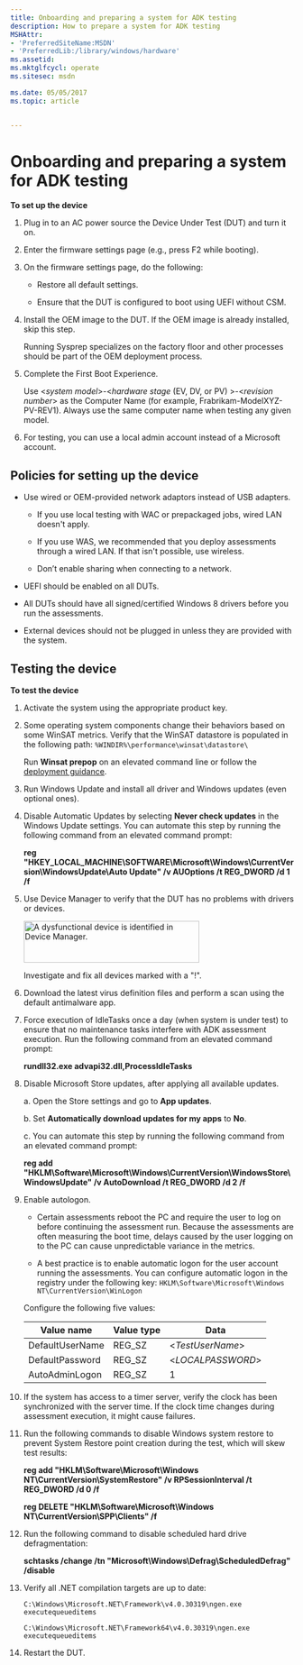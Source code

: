 ```yaml
---
title: Onboarding and preparing a system for ADK testing
description: How to prepare a system for ADK testing
MSHAttr:
- 'PreferredSiteName:MSDN'
- 'PreferredLib:/library/windows/hardware'
ms.assetid: 
ms.mktglfcycl: operate
ms.sitesec: msdn

ms.date: 05/05/2017
ms.topic: article


---
```


# Onboarding and preparing a system for ADK testing

**To set up the device**

1.	Plug in to an AC power source the Device Under Test (DUT) and turn it on.

2.	Enter the firmware settings page (e.g., press F2 while booting).

3.	On the firmware settings page, do the following:

	-   Restore all default settings.

	-   Ensure that the DUT is configured to boot using UEFI without CSM.

4.	Install the OEM image to the DUT. If the OEM image is already installed, skip this step.

	Running Sysprep specializes on the factory floor and other processes should be part of the OEM deployment process.

5.	Complete the First Boot Experience.

	Use &lt;*system model*&gt;-&lt;*hardware stage* (EV, DV, or PV)	&gt;-&lt;*revision number*&gt; as the Computer Name (for example, Frabrikam-ModelXYZ-PV-REV1). Always use the same computer name when testing any given model.

6.	For testing, you can use a local admin account instead of a Microsoft account.

## Policies for setting up the device

-   Use wired or OEM-provided network adaptors instead of USB adapters.

	-   If you use local testing with WAC or prepackaged jobs, wired LAN doesn't apply.

	-   If you use WAS, we recommended that you deploy assessments through a wired LAN. If that isn't possible, use wireless.

	-   Don’t enable sharing when connecting to a network.

-   UEFI should be enabled on all DUTs.

-   All DUTs should have all signed/certified Windows 8 drivers before you run the assessments.

-   External devices should not be plugged in unless they are provided with the system.

	
## Testing the device

**To test the device**

1. Activate the system using the appropriate product key.

2. Some operating system components change their behaviors based on some WinSAT metrics. Verify that the WinSAT datastore is populated in the following path: ```%WINDIR%\performance\winsat\datastore\```

   Run **Winsat prepop** on an elevated command line or follow the [deployment guidance](https://technet.microsoft.com/en-us/library/jj573887.aspx).

3. Run Windows Update and install all driver and Windows updates (even optional ones).</p>

4. Disable Automatic Updates by selecting **Never check updates** in the Windows Update settings. You can automate this step by running the following command from an elevated command prompt:

   **reg &quot;HKEY_LOCAL_MACHINE\SOFTWARE\Microsoft\Windows\CurrentVersion\WindowsUpdate\Auto Update&quot; /v AUOptions /t REG_DWORD /d 1 /f**

5. Use Device Manager to verify that the DUT has no problems with drivers or devices.

   <img src="images/weg-device-manager-dysfunctional-device.png" width="311" height="74" alt="A dysfunctional device is identified in Device Manager."/>

   Investigate and fix all devices marked with a &quot;!&quot;.

6. Download the latest virus definition files and perform a scan using the default antimalware app.

7. Force execution of IdleTasks once a day (when system is under test) to ensure that no maintenance tasks interfere with ADK assessment execution. Run the following command from an elevated command prompt:

   **rundll32.exe advapi32.dll,ProcessIdleTasks**

8. Disable Microsoft Store updates, after applying all available updates.

   a. Open the Store settings and go to <strong>App updates</strong>.

   b. Set <strong>Automatically download updates for my apps</strong> to <strong>No</strong>.

   c. You can automate this step by running the following command from an elevated command prompt:

   **reg add &quot;HKLM\Software\Microsoft\Windows\CurrentVersion\WindowsStore\WindowsUpdate&quot; /v AutoDownload /t REG_DWORD /d 2 /f**

9. Enable autologon.

   - Certain assessments reboot the PC and require the user to log on before continuing the assessment run. Because the assessments are often measuring the boot time, delays caused by the user logging on to the PC can cause unpredictable variance in the metrics.

   - A best practice is to enable automatic logon for the user account running the assessments. You can configure automatic logon in the registry under the following key: ```HKLM\Software\Microsoft\Windows NT\CurrentVersion\WinLogon```

   Configure the following five values:

   | Value name      | Value type    | Data              |
   |-----------------|---------------|-------------------|
   | DefaultUserName | REG_SZ        | <*TestUserName*>  | 
   | DefaultPassword | REG_SZ        | <*LOCALPASSWORD*> | 
   | AutoAdminLogon  | REG_SZ        | 1                 | 

10. If the system has access to a timer server, verify the clock has been synchronized with the server time. If the clock time changes during assessment execution, it might cause failures.

11. Run the following commands to disable Windows system restore to prevent System Restore point creation during the test, which will skew test results:

    **reg add &quot;HKLM\Software\Microsoft\Windows NT\CurrentVersion\SystemRestore&quot; /v RPSessionInterval /t REG_DWORD /d 0 /f**

    **reg DELETE &quot;HKLM\Software\Microsoft\Windows NT\CurrentVersion\SPP\Clients&quot; /f**

12. Run the following command to disable scheduled hard drive defragmentation:

    **schtasks /change /tn &quot;Microsoft\Windows\Defrag\ScheduledDefrag&quot; /disable**

13. Verify all .NET compilation targets are up to date:

    ```C:\Windows\Microsoft.NET\Framework\v4.0.30319\ngen.exe executequeueditems```

    ```C:\Windows\Microsoft.NET\Framework64\v4.0.30319\ngen.exe executequeueditems```

14. Restart the DUT.



